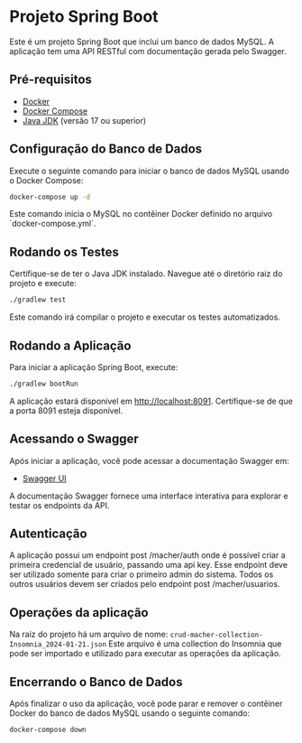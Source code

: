 # Projeto Spring Boot

Este é um projeto Spring Boot que inclui um banco de dados MySQL. A aplicação tem uma API RESTful com documentação gerada pelo Swagger.

## Pré-requisitos

- [Docker](https://www.docker.com/)
- [Docker Compose](https://docs.docker.com/compose/)
- [Java JDK](https://www.oracle.com/java/technologies/javase-downloads.html) (versão 17 ou superior)

## Configuração do Banco de Dados

Execute o seguinte comando para iniciar o banco de dados MySQL usando o Docker Compose:

```bash
docker-compose up -d
```

Este comando inicia o MySQL no contêiner Docker definido no arquivo \`docker-compose.yml\`.

## Rodando os Testes

Certifique-se de ter o Java JDK instalado. Navegue até o diretório raiz do projeto e execute:

```bash
./gradlew test
```

Este comando irá compilar o projeto e executar os testes automatizados.

## Rodando a Aplicação

Para iniciar a aplicação Spring Boot, execute:

```bash
./gradlew bootRun
```

A aplicação estará disponível em [http://localhost:8091](http://localhost:8091). Certifique-se de que a porta 8091 esteja disponível.

## Acessando o Swagger

Após iniciar a aplicação, você pode acessar a documentação Swagger em:

- [Swagger UI](http://localhost:8091/macher/swagger-ui/index.html)

A documentação Swagger fornece uma interface interativa para explorar e testar os endpoints da API.

## Autenticação

A aplicação possui um endpoint post /macher/auth onde é possível criar a primeira credencial de usuário, passando uma api key. 
Esse endpoint deve ser utilizado somente para criar o primeiro admin do sistema. Todos os outros usuários 
devem ser criados pelo endpoint post /macher/usuarios.

## Operações da aplicação

Na raiz do projeto há um arquivo de nome:
```crud-macher-collection-Insomnia_2024-01-21.json```
Este arquivo é uma collection do Insomnia que pode ser importado e utilizado para executar as operações da aplicação. 



## Encerrando o Banco de Dados

Após finalizar o uso da aplicação, você pode parar e remover o contêiner Docker do banco de dados MySQL usando o seguinte comando:

```bash
docker-compose down
```
